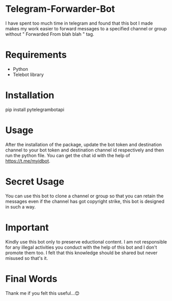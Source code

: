 # Telegram-Forwarder-Bot
I have spent too much time in telegram and found that this bot I made makes my work easier to forward messages to a specified channel or group without " Forwarded From blah blah " tag.

# Requirements
  * Python
  * Telebot library

# Installation
  pip install pytelegrambotapi

# Usage
After the installation of the package, update the bot token and destination channel to your bot token and destination channel id respectively and then run the python file.
You can get the chat id with the help of https://t.me/myidbot.

# Secret Usage 
You can use this bot to clone a channel or group so that you can retain the messages even if the channel has got copyright strike, this bot is designed in such a way.

# Important
Kindly use this bot only to preserve eductional content. I am not responsible for any illegal activities you conduct with the help of this bot and I don't promote them too.
I felt that this knowledge should be shared but never misused so that's it.

# Final Words
Thank me if you felt this useful...😊
